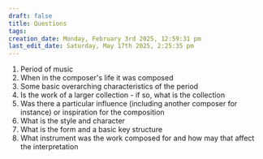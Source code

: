 ```yaml
---
draft: false
title: Questions
tags:
creation_date: Monday, February 3rd 2025, 12:59:31 pm
last_edit_date: Saturday, May 17th 2025, 2:25:35 pm
---
```

1. Period of music
2. When in the composer's life it was composed
3. Some basic overarching characteristics of the period
4. Is the work of a larger collection - if so, what is the collection
5. Was there a particular influence (including another composer for instance) or inspiration for the composition
6. What is the style and character
7. What is the form and a basic key structure
8. What instrument was the work composed for and how may that affect the interpretation
